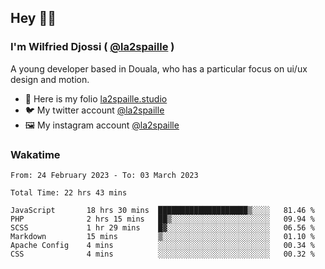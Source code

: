 ## Hey 👋🏾
### I'm Wilfried Djossi ( <a href="https://twitter.com/la2spaille/" target="_blank">@la2spaille</a> )
A young developer based in Douala, who has a particular focus on ui/ux design and motion.

- 🎨 Here is my folio [la2spaille.studio](https://la2spaille.studio/)
- 🐦 My twitter account [@la2spaille](https://twitter.com/la2spaille/)
- 🖼 My instagram account [@la2spaille](https://www.instagram.com/la2spaille/)

### Wakatime
<!--START_SECTION:waka-->

```text
From: 24 February 2023 - To: 03 March 2023

Total Time: 22 hrs 43 mins

JavaScript       18 hrs 30 mins  ████████████████████▒░░░░   81.46 %
PHP              2 hrs 15 mins   ██▒░░░░░░░░░░░░░░░░░░░░░░   09.94 %
SCSS             1 hr 29 mins    █▓░░░░░░░░░░░░░░░░░░░░░░░   06.56 %
Markdown         15 mins         ▒░░░░░░░░░░░░░░░░░░░░░░░░   01.10 %
Apache Config    4 mins          ░░░░░░░░░░░░░░░░░░░░░░░░░   00.34 %
CSS              4 mins          ░░░░░░░░░░░░░░░░░░░░░░░░░   00.32 %
```

<!--END_SECTION:waka-->
<!--
**la2spaille/la2spaille** is a ✨ _special_ ✨ repository because its `README.md` (this file) appears on your GitHub profile.

Here are some ideas to get you started:

- 🔭 I’m currently working on ...
- 🌱 I’m currently learning ...
- 👯 I’m looking to collaborate on ...
- 🤔 I’m looking for help with ...
- 💬 Ask me about ...
- 📫 How to reach me: ...
- 😄 Pronouns: ...
- ⚡ Fun fact: ...
-->
